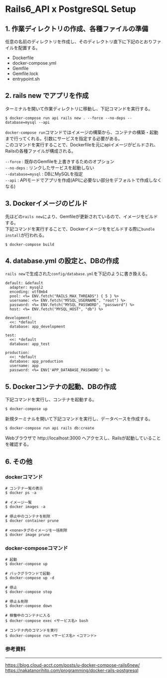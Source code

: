 # Rails6_API x PostgreSQL Setup

## 1. 作業ディレクトリの作成、各種ファイルの準備

任意の名前のディレクトリを作成し、そのディレクトリ直下に下記のとおりファイルを配置する。
- Dockerfile
- docker-compose.yml
- Gemfile
- Gemfile.lock
- <span>entrypoint.sh</span>

## 2. rails new でアプリを作成

ターミナルを開いて作業ディレクトリに移動し、下記コマンドを実行する。
```
$ docker-compose run api rails new . --force --no-deps --database=mysql --api
```
`docker-compose run`コマンドではイメージの構築から、コンテナの構築・起動まで行ってくれる。引数にサービスを指定する必要がある。<br>
このコマンドを実行することで、Dockerfileを元にapiイメージがビルドされ、Railsの各種ファイルが構成される。<br>

`--force` : 既存のGemfileを上書きするためのオプション<br>
`--no-deps` : リンクしたサービスを起動しない<br>
`--database=mysql` : DBにMySQLを指定<br>
`--api` : APIモードでアプリを作成(APIに必要ない部分をデフォルトで作成しなくなる)

## 3. Dockerイメージのビルド

先ほどの`rails new`により、Gemfileが更新されているので、イメージをビルドする。<br>
下記コマンドを実行することで、Dockerイメージををビルドする際に`bundle install`が行われる。
```
$ docker-compose build
```

## 4. database.yml の設定と、DBの作成

`rails new`で生成された`config/database.yml`を下記のように書き換える。
```
default: &default
  adapter: mysql2
  encoding: utf8mb4
  pool: <%= ENV.fetch("RAILS_MAX_THREADS") { 5 } %>
  username: <%= ENV.fetch("MYSQL_USERNAME", "root") %>
  password: <%= ENV.fetch("MYSQL_PASSWORD", "password") %>
  host: <%= ENV.fetch("MYSQL_HOST", "db") %>

development:
  <<: *default
  database: app_development

test:
  <<: *default
  database: app_test

production:
  <<: *default
  database: app_production
  username: app
  password: <%= ENV['APP_DATABASE_PASSWORD'] %>
```

## 5. Dockerコンテナの起動、DBの作成

下記コマンドを実行し、コンテナを起動する。
```
$ docker-compose up
```
新規ターミナルを開いて下記コマンドを実行し、データベースを作成する。
```
$ docker-compose run api rails db:create
```
Webブラウザで http://localhost:3000 へアクセスし、Railsが起動していることを確認する。

## 6. その他

### dockerコマンド
```
# コンテナ一覧の表示
$ docker ps -a

# イメージ一覧
$ docker images -a

# 停止中のコンテナを削除
$ docker container prune

# <none>タグのイメージを一括削除
$ docker image prune
```

### docker-composeコマンド
```
# 起動
$ docker-compose up

# バックグラウンドで起動
$ docker-compose up -d

# 停止
$ docker-compose stop

# 停止＆削除
$ docker-compose down

# 稼働中のコンテナに入る
$ docker-compose exec <サービス名> bash

# コンテナ内のコマンドを実行
$ docker-compose run <サービス名> <コマンド>
```

### 参考資料
---
https://blog.cloud-acct.com/posts/u-docker-compose-rails6new/<br>
https://nakatanorihito.com/programming/docker-rails-postgresql
